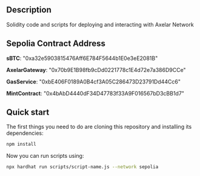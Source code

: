 ## Description

Solidity code and scripts for deploying and interacting with Axelar Network

## Sepolia Contract Address

**sBTC**: "0xa32e5903815476Aff6E784F5644b1E0e3eE2081B"

**AxelarGateway**: "0x70b9E1B98fb9cDd0221778c1E4d72e7a386D9CCe"

**GasService**: "0xbE406F0189A0B4cf3A05C286473D23791Dd44Cc6"

**MintContract**: "0x4bAbD4440dF34D47783f33A9F016567bD3cBB1d7"

## Quick start

The first things you need to do are cloning this repository and installing its
dependencies:

```sh
npm install
```

Now you can run scripts using:

```sh
npx hardhat run scripts/script-name.js --network sepolia
```
